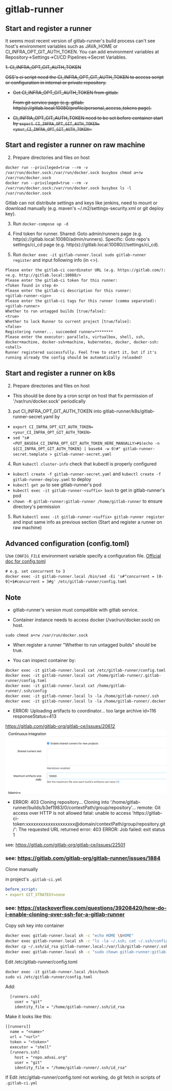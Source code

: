 
# gitlab-runner

## Start and register a runner

It seems most recent version of gitlab-runner's build process can't see host's environment variables such as JAVA_HOME or CI_INFRA_OPT_GIT_AUTH_TOKEN.
You can add environment variables at Repository->Settings->CI/CD Pipelines->Secret Variables.

<del>
1. CI_INFRA_OPT_GIT_AUTH_TOKEN

OSS's ci script need the CI_INFRA_OPT_GIT_AUTH_TOKEN to access script or configuration in internal or private repository.

- Get CI_INFRA_OPT_GIT_AUTH_TOKEN from gitlab:

  From git service page (e.g. gitlab: http(s)://gitlab.local:10080/profile/personal_access_tokens page).

- CI_INFRA_OPT_GIT_AUTH_TOKEN need to be set before container start by `export CI_INFRA_OPT_GIT_AUTH_TOKEN=<your_CI_INFRA_OPT_GIT_AUTH_TOKEN>`.
</del>

## Start and register a runner on raw machine

2. Prepare directories and files on host
```
docker run --privileged=true --rm -v /var/run/docker.sock:/var/run/docker.sock busybox chmod a+rw /var/run/docker.sock
docker run --privileged=true --rm -v /var/run/docker.sock:/var/run/docker.sock busybox ls -l /var/run/docker.sock
```

Gitlab can not distribute settings and keys like jenkins, need to mount or download manually 
(e.g. maven's ~/.m2/settings-security.xml or git deploy key).

3. Run `docker-compose up -d`

4. Find token for runner.
Shared: Goto admin/runners page (e.g. http(s)://gitlab.local:10080/admin/runners).
Specific: Goto repo's settings/ci_cd page (e.g. http(s)://gitlab.local:10080/<namespace>/<repo>/settings/ci_cd).

5. Run `docker exec -it gitlab-runner.local sudo gitlab-runner register` and input following info (in <>).
```
Please enter the gitlab-ci coordinator URL (e.g. https://gitlab.com/):
<e.g. http://gitlab.local:10080/>
Please enter the gitlab-ci token for this runner:
<Token found in step 4>
Please enter the gitlab-ci description for this runner:
<gitlab-runner-<ip>>
Please enter the gitlab-ci tags for this runner (comma separated):
<gitlab-runner>
Whether to run untagged builds [true/false]:
<true>
Whether to lock Runner to current project [true/false]:
<false>
Registering runner... succeeded runner=********
Please enter the executor: parallels, virtualbox, shell, ssh, docker+machine, docker-ssh+machine, kubernetes, docker, docker-ssh:
<shell>
Runner registered successfully. Feel free to start it, but if it's running already the config should be automatically reloaded!
```

## Start and register a runner on k8s

2. Prepare directories and files on host

- This should be done by a cron script on host that fix permission of '/var/run/docker.sock' periodically

3. put CI_INFRA_OPT_GIT_AUTH_TOKEN into gitlab-runner/k8s/gitlab-runner-secret.yaml by
- `export CI_INFRA_OPT_GIT_AUTH_TOKEN=<your_CI_INFRA_OPT_GIT_AUTH_TOKEN>`
- `sed "s#<PUT_BASE64_CI_INFRA_OPT_GIT_AUTH_TOKEN_HERE_MANUALLY>#$(echo -n ${CI_INFRA_OPT_GIT_AUTH_TOKEN} | base64 -w 0)#" gitlab-runner-secret.template > gitlab-runner-secret.yaml`

4. Run `kubectl cluster-info` check that kubectl is properly configured

- `kubectl create -f gitlab-runner-secret.yaml` and `kubectl create -f gitlab-runner-deploy.yaml` to deploy
- `kubectl get po` to see gitlab-runner's pod
- `kubectl exec -it gitlab-runner-<suffix> bash` to get in gitlab-runner's pod
- `chown -R gitlab-runner:gitlab-runner /home/gitlab-runner` to ensure directory's permission

5. Run `kubectl exec -it gitlab-runner-<suffix> gitlab-runner register`
   and input same info as previous section (Start and register a runner on raw machine)

## Advanced configuration (config.toml)
Use `CONFIG_FILE` environment variable specify a configuration file.
[Official doc for config.toml](https://docs.gitlab.com/runner/configuration/advanced-configuration.html)

```
# e.g. set concurrent to 3
docker exec -it gitlab-runner.local /bin/sed -Ei 's#^concurrent = [0-9]+$#concurrent = 3#g' /etc/gitlab-runner/config.toml
```

## Note
- gitlab-runner's version must compatible with gitlab service.

- Container instance needs to access docker (/var/run/docker.sock) on host.
```
sudo chmod a+rw /var/run/docker.sock
```

- When register a runner "Whether to run untagged builds" should be true.

- You can inspect container by:
```
docker exec -it gitlab-runner.local cat /etc/gitlab-runner/config.toml
docker exec -it gitlab-runner.local cat /home/gitlab-runner/.gitlab-runner/config.toml
docker exec -it gitlab-runner.local cat /home/gitlab-runner/.ssh/config
docker exec -it gitlab-runner.local ls -la /home/gitlab-runner/.ssh
docker exec -it gitlab-runner.local ls -la /home/gitlab-runner/.docker
```


- ERROR: Uploading artifacts to coordinator... too large archive  id=116 responseStatus=413

https://gitlab.com/gitlab-org/gitlab-ce/issues/20612
![](src/site/markdown/images/gitlab-runner-max-artifacts-size.png)

- ERROR: 403
Cloning repository...
Cloning into '/home/gitlab-runner/builds/b3ef1983/0/contextPath/group/repository'...
remote: Git access over HTTP is not allowed
fatal: unable to access 'https://gitlab-ci-token:xxxxxxxxxxxxxxxxxxxx@domain/contextPath/group/repository.git/': The requested URL returned error: 403
ERROR: Job failed: exit status 1

see: https://gitlab.com/gitlab-org/gitlab-ce/issues/22501

### see: https://gitlab.com/gitlab-org/gitlab-runner/issues/1884

Clone manually

in project's `.gitlab-ci.yml`
```yaml
before_script:
- export GIT_STRATEGY=none
```

### see: https://stackoverflow.com/questions/39208420/how-do-i-enable-cloning-over-ssh-for-a-gitlab-runner

Copy ssh key into container
```bash
docker exec gitlab-runner.local sh -c "echo HOME \$HOME"
docker exec gitlab-runner.local sh -c "ls -la ~/.ssh; cat ~/.ssh/config"
docker cp ~/.ssh/id_rsa gitlab-runner.local:/var/lib/gitlab-runner/.ssh/id_rsa
docker exec gitlab-runner.local sh -c "sudo chown gitlab-runner:gitlab-runner ~/.ssh/id_rsa; ls -la ~/.ssh"
```

Edit /etc/gitlab-runner/config.toml
```
docker exec -it gitlab-runner.local /bin/bash
sudo vi /etc/gitlab-runner/config.toml
```

Add:
```
  [runners.ssh]
    user = "git"
    identity_file = "/home/gitlab-runner/.ssh/id_rsa
```
Make it looks like this:
```
[[runners]]
  name = "<name>"
  url = "<url>"
  token = "<token>"
  executor = "shell"
  [runners.ssh]
    host = "repo.advai.org"
    user = "git"
    identity_file = "/home/gitlab-runner/.ssh/id_rsa"
```
If Edit /etc/gitlab-runner/config.toml not working, do git fetch in scripts of `.gitlab-ci.yml`
